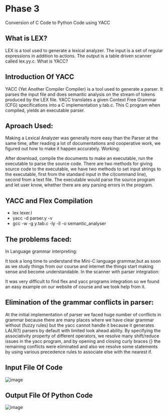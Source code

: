 # Phase 3

Conversion of C Code to Python Code using YACC

## What is LEX?

LEX is a tool used to generate a lexical analyzer. The input is a set of regular expressions in addition to actions. The output is a table driven scanner called lex.yy.c.
What is YACC?

## Introduction Of YACC
YACC (Yet Another Compiler Compiler) is a tool used to generate a parser. It parses the input file and does semantic analysis on the stream of tokens produced by the LEX file. YACC translates a given Context Free Grammar (CFG) specifications into a C implementation y.tab.c. This C program when compiled, yields an executable parser.


## Aproach Used:

Making a Lexical Analyzer was generally more easy than the Parser at the same time, after reading a lot of documentations and cooperative work, we figured out how to make it happen accurately.
Working:

After download, compile the documents to make an executable, run the executable to parse the source code. There are two methods for giving source code to the executable, we have two methods to set input strings to the executable, first from the standard input in the cl(command line), second from a text file. The executable would parse the source program and let user know, whether there are any parsing errors in the program.

## YACC and Flex Compilation

* lex lexer.l
* yacc -d parser.y -v
* gcc -w -g y.tab.c -ly -ll -o semantic_analyser

## The problems faced:
In Language grammar interpreting:

It took a long time to understand the Mini-C language grammar,but as soon as we study things from our course and internet the things start making sense and become understandable.
In the scanner with parser integration:

It was very difficult to find flex and yacc programs integration so we found an easy example on our website of course and we took help from it.

## Elimination of the grammar conflicts in parser:

At the initial implementation of parser we faced huge number of conflicts in grammar because there are many places where we have clear grammar without (fuzzy rules) but the yacc cannot handle it because it generates LALR(1) parsers by default with limited look ahead ability.
By specifying the associativity property of different operators, we resolve many shift/reduce issues in the yacc program, and by opening and closing curly braces {} the remaining conflicts were eliminated and also we resolve some statements by using various precedence rules to associate else with the nearest if.

## Input File Of Code
![image](https://user-images.githubusercontent.com/57304670/184992786-c2c0dce5-7f5c-464e-9419-aeef15936bc4.png)

## Output File Of Python Code
![image](https://user-images.githubusercontent.com/57304670/184992996-bbc21e12-be81-47dd-b07f-1a6ba3d01807.png)

